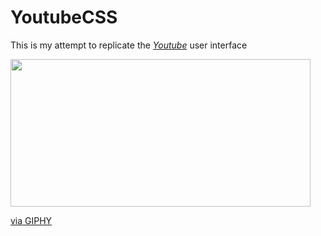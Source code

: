 # YoutubeCSS

This is my attempt to replicate the [_Youtube_](https://youtube.com/) user interface

<img src="https://giphy.com/embed/kT8V0wfXK5tX3aGqvt" width="480" height="236" frameBorder="0" class="giphy-embed" allowFullScreen></img><p><a href="https://giphy.com/gifs/kT8V0wfXK5tX3aGqvt">via GIPHY</a></p>
